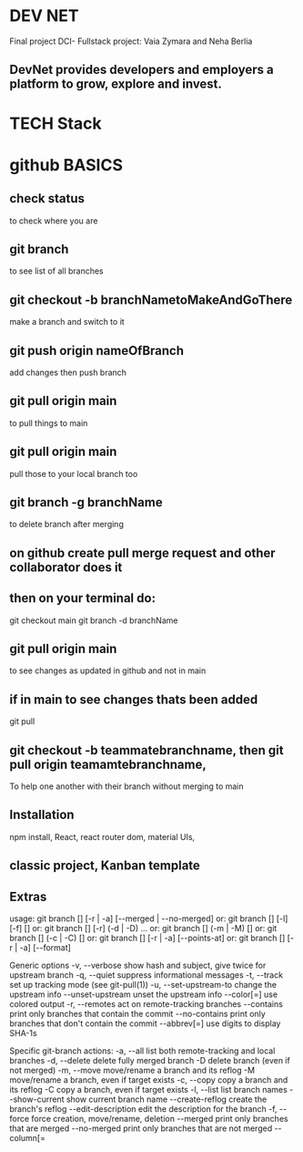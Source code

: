 # DEV NET
Final project DCI- Fullstack project: Vaia Zymara and Neha Berlia
## DevNet provides developers and employers a platform to grow, explore and invest.

# TECH Stack



# github BASICS

## check status
to check where you are

## git branch
to see list of all branches

## git checkout -b branchNametoMakeAndGoThere
make a branch and switch to it

## git push origin nameOfBranch
add changes then push branch 

## git pull origin main
to pull things to main

## git pull origin main
pull those to your local branch too

## git branch -g branchName
to delete branch after merging

## on github create pull merge request and other collaborator does it

## then on your terminal do:
git checkout main
git branch -d branchName

## git pull origin main
to see changes as updated in github and not in main

## if in main to see changes thats been added
git pull  

## git checkout -b teammatebranchname, then git pull origin teamamtebranchname, 
To help one another with their branch without merging to main


## Installation

npm install, React, react router dom, material UIs, 


## classic project, Kanban template

## Extras

usage: git branch [<options>] [-r | -a] [--merged | --no-merged]
   or: git branch [<options>] [-l] [-f] <branch-name> [<start-point>]
   or: git branch [<options>] [-r] (-d | -D) <branch-name>...
   or: git branch [<options>] (-m | -M) [<old-branch>] <new-branch>
   or: git branch [<options>] (-c | -C) [<old-branch>] <new-branch>
   or: git branch [<options>] [-r | -a] [--points-at]
   or: git branch [<options>] [-r | -a] [--format]

Generic options
    -v, --verbose         show hash and subject, give twice for upstream branch
    -q, --quiet           suppress informational messages
    -t, --track           set up tracking mode (see git-pull(1))
    -u, --set-upstream-to <upstream>
                          change the upstream info
    --unset-upstream      unset the upstream info
    --color[=<when>]      use colored output
    -r, --remotes         act on remote-tracking branches
    --contains <commit>   print only branches that contain the commit
    --no-contains <commit>
                          print only branches that don't contain the commit
    --abbrev[=<n>]        use <n> digits to display SHA-1s

Specific git-branch actions:
    -a, --all             list both remote-tracking and local branches
    -d, --delete          delete fully merged branch
    -D                    delete branch (even if not merged)
    -m, --move            move/rename a branch and its reflog
    -M                    move/rename a branch, even if target exists
    -c, --copy            copy a branch and its reflog
    -C                    copy a branch, even if target exists
    -l, --list            list branch names
    --show-current        show current branch name
    --create-reflog       create the branch's reflog
    --edit-description    edit the description for the branch
    -f, --force           force creation, move/rename, deletion
    --merged <commit>     print only branches that are merged
    --no-merged <commit>  print only branches that are not merged
    --column[=<style>]    list branches in columns
    --sort <key>          field name to sort on
    --points-at <object>  print only branches of the object
    -i, --ignore-case     sorting and filtering are case insensitive
    --format <format>     format to use for the output






